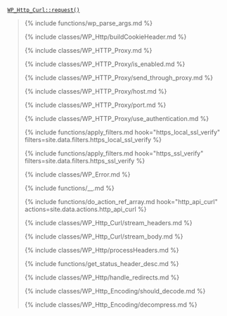 <p><code><a href="https://developer.wordpress.org/reference/classes/wp_http_curl/request/">WP_Http_Curl::request()</a></code></p>

<blockquote>

{% include functions/wp_parse_args.md %}

{% include classes/WP_Http/buildCookieHeader.md %}

{% include classes/WP_HTTP_Proxy.md %}

{% include classes/WP_HTTP_Proxy/is_enabled.md %}

{% include classes/WP_HTTP_Proxy/send_through_proxy.md %}

{% include classes/WP_HTTP_Proxy/host.md %}

{% include classes/WP_HTTP_Proxy/port.md %}

{% include classes/WP_HTTP_Proxy/use_authentication.md %}

{% include functions/apply_filters.md hook="https_local_ssl_verify" filters=site.data.filters.https_local_ssl_verify %}

{% include functions/apply_filters.md hook="https_ssl_verify" filters=site.data.filters.https_ssl_verify %}

{% include classes/WP_Error.md %}

{% include functions/__.md %}

{% include functions/do_action_ref_array.md hook="http_api_curl" actions=site.data.actions.http_api_curl %}

{% include classes/WP_Http_Curl/stream_headers.md %}

{% include classes/WP_Http_Curl/stream_body.md %}

{% include classes/WP_Http/processHeaders.md %}

{% include functions/get_status_header_desc.md %}

{% include classes/WP_Http/handle_redirects.md %}

{% include classes/WP_Http_Encoding/should_decode.md %}

{% include classes/WP_Http_Encoding/decompress.md %}

</blockquote>
